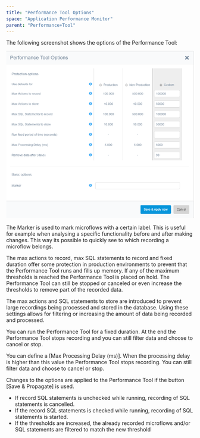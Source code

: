 ```yaml
---
title: "Performance Tool Options"
space: "Application Performance Monitor"
parent: "Performance+Tool"
---
```

The following screenshot shows the options of the Performance Tool:

 ![](attachments/Performance_Tool_Options/Options.png)

 The Marker is used to mark microflows with a certain label. This is useful for example when analysing a specific functionality before and after making changes. This way its possible to quickly see to which recording a microflow belongs.

The max actions to record, max SQL statements to record and fixed duration offer some protection in production environments to prevent that the Performance Tool runs and fills up memory. If any of the maximum thresholds is reached the Performance Tool is placed on hold. The Performance Tool can still be stopped or canceled or even increase the thresholds to remove part of the recorded data.

The max actions and SQL statements to store are introduced to prevent large recordings being processed and stored in the database. Using these settings allows for filtering or increasing the amount of data being recorded and processed.

You can run the Performance Tool for a fixed duration. At the end the Performance Tool stops recording and you can still filter data and choose to cancel or stop.

You can define a [Max Processing Delay (ms)]. When the processing delay is higher than this value the Performance Tool stops recording. You can still filter data and choose to cancel or stop. 

Changes to the options are applied to the Performance Tool if the button [Save & Propagate] is used.

*   If record SQL statements is unchecked while running, recording of SQL statements is cancelled.
*   If the record SQL statements is checked while running, recording of SQL statements is started.
*   If the thresholds are increased, the already recorded microflows and/or SQL statements are filtered to match the new threshold
